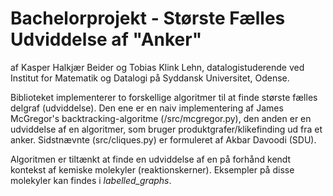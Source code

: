 # Bachelorprojekt - Største Fælles Udviddelse af "Anker"
af Kasper Halkjær Beider og Tobias Klink Lehn, datalogistuderende ved Institut for Matematik og Datalogi på Syddansk Universitet, Odense.

Biblioteket implementerer to forskellige algoritmer til at finde største fælles delgraf (udviddelse). Den ene er en naiv implementering af James McGregor's backtracking-algoritme (/src/mcgregor.py), den anden er en udviddelse af en algoritmer, som bruger produktgrafer/klikefinding ud fra et anker. Sidstnævnte (src/cliques.py) er formuleret af Akbar Davoodi (SDU).

Algoritmen er tiltænkt at finde en udviddelse af en på forhånd kendt kontekst af kemiske molekyler (reaktionskerner). Eksempler på disse molekyler kan findes i _labelled\_graphs_.
